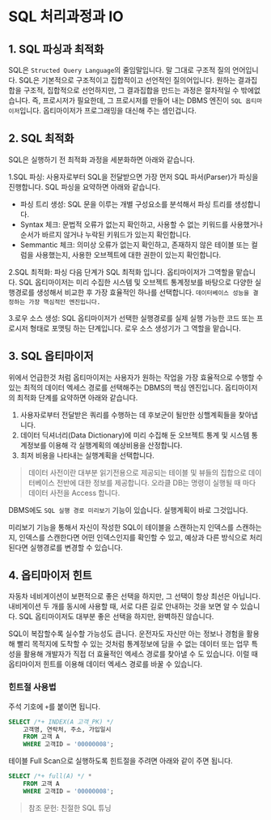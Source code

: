 # SQL 처리과정과 IO

## 1. SQL 파싱과 최적화

SQL은 `Structed Query Language`의 줄임말입니다. 말 그대로 구조적 질의 언어입니다. SQL은 기본적으로 구조적이고 집합적이고 선언적인 질의어입니다. 원하는 결과집합을 구조적, 집합적으로 선언하지만, 그 결과집합을 만드는 과정은 절차적일 수 밖에없습니다. 즉, 프로시저가 필요한데, 그 프로시저를 만들어 내는 DBMS 엔진이 `SQL 옵티마이저`입니다. 옵티마이저가 프로그래밍을 대신해 주는 셈인겁니다.

## 2. SQL 최적화

SQL은 실행하기 전 최적화 과정을 세분화하면 아래와 같습니다.

1.SQL 파싱: 사용자로부터 SQL을 전달받으면 가장 먼저 SQL 파서(Parser)가 파싱을 진행합니다. SQL 파싱을 요약하면 아래와 같습니다.

- 파싱 트리 생성: SQL 문을 이루는 개별 구성요소를 분석해서 파싱 트리를 생성합니다.
- Syntax 체크: 문법적 오류가 없는지 확인하고, 사용할 수 없는 키워드를 사용했거나 순서가 바르지 않거나 누락된 키워드가 있는지 확인합니다.
- Semmantic 체크: 의미상 오류가 없는지 확인하고, 존재하지 않은 테이블 또는 컬럼을 사용했는지, 사용한 오브젝트에 대한 권한이 있는지 확인합니다.

2.SQL 최적화: 파싱 다음 단계가 SQL 최적화 입니다. 옵티마이저가 그역할을 맡습니다. SQL 옵티마이저는 미리 수집한 시스템 및 오브젝트 통계정보를 바탕으로 다양한 실행경로를 생성해서 비교한 후 가장 효율적인 하나를 선택합니다. `데이터베이스 성능을 결정하는 가장 핵심적인 엔진입니다.`

3.로우 소스 생성: SQL 옵티마이저가 선택한 실행경로를 실제 실행 가능한 코드 또는 프로시저 형태로 포맷팅 하는 단계입니다. 로우 소스 생성기가 그 역할을 맡습니다.

## 3. SQL 옵티마이저

위에서 언급한것 처럼 옵티마이저는 사용자가 원하는 작업을 가장 효율적으로 수행할 수 있는 최적의 데이터 엑세스 경로를 선택해주는 DBMS의 핵심 엔진입니다. 옵티마이저의 최적화 단계를 요약하면 아래와 같습니다.

1. 사용자로부터 전달받은 쿼리를 수행하는 데 후보군이 될만한 싱핼계획들을 찾아냅니다.
2. 데이터 딕셔너리(Data Dictionary)에 미리 수집해 둔 오브젝트 통계 및 시스템 통계정보를 이용해 각 실행계획의 예상비용을 산정합니다.
3. 최저 비용을 나타내는 실행계획을 선택합니다.


> 데이터 사전이란 대부분 읽기전용으로 제공되는 테이블 및 뷰들의 집합으로 데이터베이스 전반에 대한 정보를 제공합니다. 오라클 DB는 명령이 실행될 때 마다 데이터 사전을 Access 합니다.

DBMS에도 `SQL 실행 경로 미리보기` 기능이 있습니다. 실행계획이 바로 그것입니다. 

미리보기 기능을 통해서 자신이 작성한 SQL이 테이블을 스캔하는지 인덱스를 스캔하는지, 인덱스를 스캔한다면 어떤 인덱스인지를 확인할 수 있고, 예상과 다른 방식으로 처리된다면 실행경로를 변경할 수 있습니다.


## 4. 옵티마이저 힌트

자동차 네비게이션이 보편적으로 좋은 선택을 하지만, 그 선택이 항상 최선은 아닙니다. 내비게이션 두 개를 동시에 사용할 때, 서로 다른 길로 안내하는 것을 보면 알 수 있습니다. SQL 옵티마이저도 대부분 좋은 선택을 하지만, 완벽하진 않습니다. 

SQL이 복잡할수록 실수할 가능성도 큽니다. 운전자도 자신만 아는 정보나 경험을 활용해 빨리 목적지에 도착할 수 있는 것처럼 통계정보에 담을 수 없는 데이터 또는 업무 특성을 활용해 개발자가 직접 더 효율적인 엑세스 경로를 찾아낼 수 도 있습니다. 이럴 때 옵티마이저 힌트를 이용해 데이터 엑세스 경로를 바꿀 수 있습니다.

### 힌트절 사용법

주석 기호에 `+`를 붙이면 됩니다.

```sql
SELECT /*+ INDEX(A 고객_PK) */
    고객명, 연락처, 주소, 가입일시
    FROM 고객 A
    WHERE 고객ID = '00000008';
```
    
테이블 Full Scan으로 실행하도록 힌트절을 주려면 아래와 같이 주면 됩니다.

```sql
SELECT /*+ full(A) */ *
    FROM 고객 A
    WHERE 고객ID = '00000008';
```

> 참조 문헌: 친절한 SQL 튜닝
